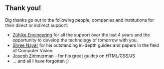 ## Thank you!

Big thanks go out to the following people, companies and institutions for their direct or 
indirect support:
* [Zühlke Engineering](https://zuehlke.com/) for all
  the support over the last 4 years and the opportunity to develop the technology of tomorrow with you. 
* [Shree Nayar](http://www.cs.columbia.edu/~nayar/) for his outstanding in-depth guides and papers in the field of Computer Vision
* [Joseph Zimmerman](https://www.smashingmagazine.com/author/joseph-zimmerman/) - for his great guides on HTML/CSS/JS
* ... and all I have forgotten ;)